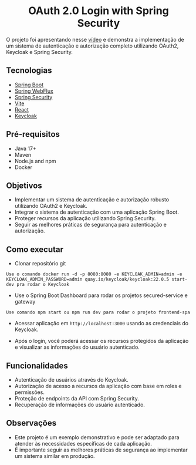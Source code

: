 <h1 align="center">
  OAuth 2.0 Login with Spring Security
</h1>

O projeto foi apresentando nesse [vídeo](https://youtube.com/watch?v=OTl2hyeEVv0) e demonstra a implementação de um sistema de autenticação e autorização completo utilizando OAuth2, Keycloak e Spring Security.
## Tecnologias
 
- [Spring Boot](https://spring.io/projects/spring-boot)
- [Spring WebFlux](https://docs.spring.io/spring-framework/reference/web/webflux.html)
- [Spring Security](https://spring.io/projects/spring-security)
- [Vite](https://vitejs.dev)
- [React](https://pt-br.react.dev)
- [Keycloak](https://www.keycloak.org/)

## Pré-requisitos

- Java 17+
- Maven
- Node.js and npm
- Docker

## Objetivos

- Implementar um sistema de autenticação e autorização robusto utilizando OAuth2 e Keycloak.
- Integrar o sistema de autenticação com uma aplicação Spring Boot.
- Proteger recursos da aplicação utilizando Spring Security.
- Seguir as melhores práticas de segurança para autenticação e autorização.

## Como executar

- Clonar repositório git
```
Use o comando docker run -d -p 8080:8080 -e KEYCLOAK_ADMIN=admin -e KEYCLOAK_ADMIN_PASSWORD=admin quay.io/keycloak/keycloak:22.0.5 start-dev pra rodar o Keycloak
```
- Use o Spring Boot Dashboard para rodar os projetos secured-service e gateway

```
Use comando npm start ou npm run dev para rodar o projeto frontend-spa
```

- Acessar aplicação em `http://localhost:3000` usando as credenciais do Keycloak.

- Após o login, você poderá acessar os recursos protegidos da aplicação e visualizar as informações do usuário autenticado.

## Funcionalidades

- Autenticação de usuários através do Keycloak.
- Autorização de acesso a recursos da aplicação com base em roles e permissões.
- Proteção de endpoints da API com Spring Security.
- Recuperação de informações do usuário autenticado.

## Observações

- Este projeto é um exemplo demonstrativo e pode ser adaptado para atender às necessidades específicas de cada aplicação.
- É importante seguir as melhores práticas de segurança ao implementar um sistema similar em produção.